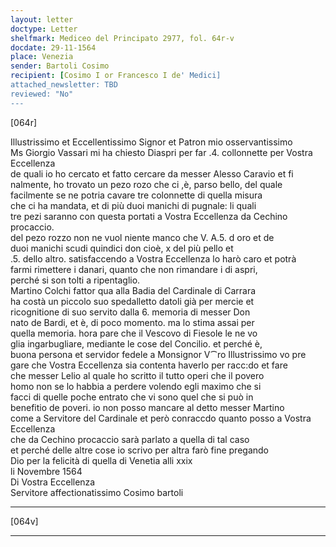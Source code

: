 ```yaml
---
layout: letter
doctype: Letter
shelfmark: Mediceo del Principato 2977, fol. 64r-v
docdate: 29-11-1564
place: Venezia
sender: Bartoli Cosimo
recipient: [Cosimo I or Francesco I de' Medici]
attached_newsletter: TBD
reviewed: "No"
---
```


[064r]  
  
  
Illustrissimo et Eccellentissimo Signor et Patron mio osservantissimo  
Ms Giorgio Vassari mi ha chiesto Diaspri per far .4. collonnette per Vostra Eccellenza  
de quali io ho cercato et fatto cercare da messer Alesso Caravio et fi  
nalmente, ho trovato un pezo rozo che ci ,è, parso bello, del quale  
facilmente se ne potria cavare tre colonnette di quella misura  
che ci ha mandata, et di più duoi manichi di pugnale: li quali  
tre pezi saranno con questa portati a Vostra Eccellenza da Cechino procaccio.  
del pezo rozzo non ne vuol niente manco che V. A.5. d oro et de  
duoi manichi scudi quindici don cioè, x del più pello et  
.5. dello altro. satisfaccendo a Vostra Eccellenza lo harò caro et potrà  
farmi rimettere i danari, quanto che non rimandare i di aspri,  
perché si son tolti a ripentaglio.  
Martino Colchi fattor qua alla Badia del Cardinale di Carrara  
ha costà un piccolo suo spedalletto datoli già per mercie et  
ricognitione di suo servito dalla 6. memoria di messer Don  
nato de Bardi, et è, di poco momento. ma lo stima assai per  
quella memoria. hora pare che il Vescovo di Fiesole le ne vo  
glia ingarbugliare, mediante le cose del Concilio. et perché è,  
buona persona et servidor fedele a Monsignor V⁀ro Illustrissimo vo pre  
gare che Vostra Eccellenza sia contenta haverlo per racc:do et fare  
che messer Lelio al quale ho scritto il tutto operi che il povero  
homo non se lo habbia a perdere volendo egli maximo che si  
facci di quelle poche entrato che vi sono quel che si può in  
benefitio de poveri. io non posso mancare al detto messer Martino  
come a Servitore del Cardinale et però conraccdo quanto posso a Vostra Eccellenza  
che da Cechino procaccio sarà parlato a quella di tal caso  
et perché delle altre cose io scrivo per altra farò fine pregando  
Dio per la felicità di quella di Venetia alli xxix  
li Novembre 1564  
Di Vostra Eccellenza  
Servitore affectionatissimo Cosimo bartoli  
  
---  

[064v]  
  
  
  
---  

